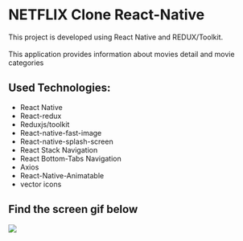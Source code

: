 # NETFLIX Clone React-Native

This project is developed using React Native and REDUX/Toolkit.
<br/>
<br/> This application provides information about movies detail and movie categories
<br/>

## Used Technologies:

- React Native
- React-redux
- Reduxjs/toolkit
- React-native-fast-image
- React-native-splash-screen
- React Stack Navigation
- React Bottom-Tabs Navigation
- Axios
- React-Native-Animatable
- vector icons

<h2> Find the screen gif below </h2>

![](/222.gif)
